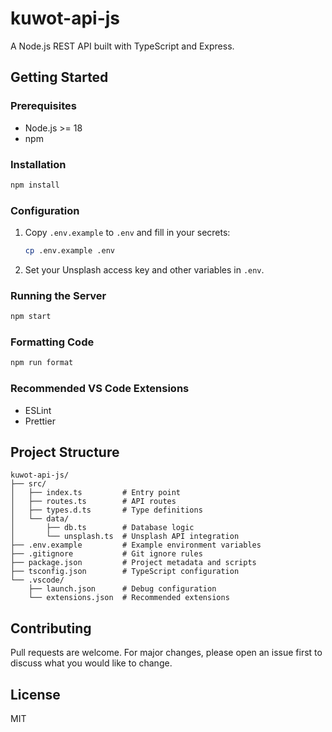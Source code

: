 # kuwot-api-js

A Node.js REST API built with TypeScript and Express.

## Getting Started

### Prerequisites

- Node.js >= 18
- npm

### Installation

```sh
npm install
```

### Configuration

1. Copy `.env.example` to `.env` and fill in your secrets:
   ```sh
   cp .env.example .env
   ```
2. Set your Unsplash access key and other variables in `.env`.

### Running the Server

```sh
npm start
```

### Formatting Code

```sh
npm run format
```

### Recommended VS Code Extensions

- ESLint
- Prettier

## Project Structure

```
kuwot-api-js/
├── src/
│   ├── index.ts         # Entry point
│   ├── routes.ts        # API routes
│   ├── types.d.ts       # Type definitions
│   └── data/
│       ├── db.ts        # Database logic
│       └── unsplash.ts  # Unsplash API integration
├── .env.example         # Example environment variables
├── .gitignore           # Git ignore rules
├── package.json         # Project metadata and scripts
├── tsconfig.json        # TypeScript configuration
└── .vscode/
    ├── launch.json      # Debug configuration
    └── extensions.json  # Recommended extensions
```

## Contributing

Pull requests are welcome. For major changes, please open an issue first to discuss what you would like to change.

## License

MIT
